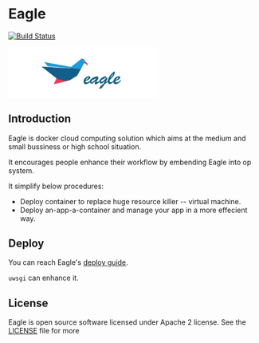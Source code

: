 # Eagle

[![Build Status](https://travis-ci.org/saga92/eagle.svg?branch=master)](https://travis-ci.org/saga92/eagle)

<img src="docs/static_files/logo.jpg" width = "300"  alt="Eagle" align=center />

## Introduction

Eagle is docker cloud computing solution which aims at the medium and small bussiness or high school situation.

It encourages people enhance their workflow by embending Eagle into op system.

It simplify below procedures:
- Deploy container to replace huge resource killer -- virtual machine.
- Deploy an-app-a-container and manage your app in a more effecient way.

## Deploy

You can reach Eagle's [deploy guide](https://github.com/saga92/eagle/wiki/Deploy-Guide). 

`uwsgi` can enhance it.

## License

Eagle is open source software licensed under Apache 2 license. See the [LICENSE](https://github.com/saga92/eagle/blob/master/LICENSE) file for more
